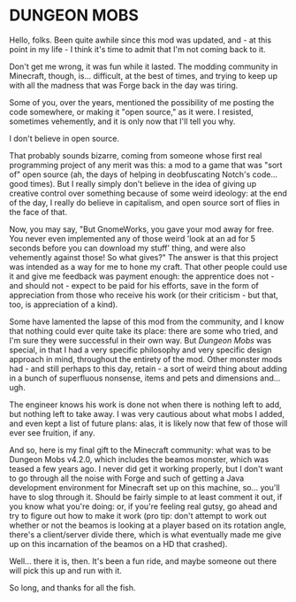 # DUNGEON MOBS

Hello, folks. Been quite awhile since this mod was updated, and - at this point in my life - I think it's time to admit that I'm not coming back to it.

Don't get me wrong, it was fun while it lasted. The modding community in Minecraft, though, is... difficult, at the best of times, and trying to keep up with all the madness that was Forge back in the day was tiring.

Some of you, over the years, mentioned the possibility of me posting the code somewhere, or making it "open source," as it were. I resisted, sometimes vehemently, and it is only now that I'll tell you why.

I don't believe in open source.

That probably sounds bizarre, coming from someone whose first real programming project of any merit was this: a mod to a game that was "sort of" open source (ah, the days of helping in deobfuscating Notch's code... good times). But I really simply don't believe in the idea of giving up creative control over something because of some weird ideology: at the end of the day, I really do believe in capitalism, and open source sort of flies in the face of that.

Now, you may say, "But GnomeWorks, you gave your mod away for free. You never even implemented any of those weird 'look at an ad for 5 seconds before you can download my stuff' thing, and were also vehemently against those! So what gives?" The answer is that this project was intended as a way for me to hone my craft. That other people could use it and give me feedback was payment enough: the apprentice does not - and should not - expect to be paid for his efforts, save in the form of appreciation from those who receive his work (or their criticism - but that, too, is appreciation of a kind).

Some have lamented the lapse of this mod from the community, and I know that nothing could ever quite take its place: there are some who tried, and I'm sure they were successful in their own way. But *Dungeon Mobs* was special, in that I had a very specific philosophy and very specific design approach in mind, throughout the entirety of the mod. Other monster mods had - and still perhaps to this day, retain - a sort of weird thing about adding in a bunch of superfluous nonsense, items and pets and dimensions and... ugh. 

The engineer knows his work is done not when there is nothing left to add, but nothing left to take away. I was very cautious about what mobs I added, and even kept a list of future plans: alas, it is likely now that few of those will ever see fruition, if any.

And so, here is my final gift to the Minecraft community: what was to be Dungeon Mobs v4.2.0, which includes the beamos monster, which was teased a few years ago. I never did get it working properly, but I don't want to go through all the noise with Forge and such of getting a Java development environment for Minecraft set up on this machine, so... you'll have to slog through it. Should be fairly simple to at least comment it out, if you know what you're doing: or, if you're feeling real gutsy, go ahead and try to figure out how to make it work (pro tip: don't attempt to work out whether or not the beamos is looking at a player based on its rotation angle, there's a client/server divide there, which is what eventually made me give up on this incarnation of the beamos on a HD that crashed).

Well... there it is, then. It's been a fun ride, and maybe someone out there will pick this up and run with it.

So long, and thanks for all the fish.